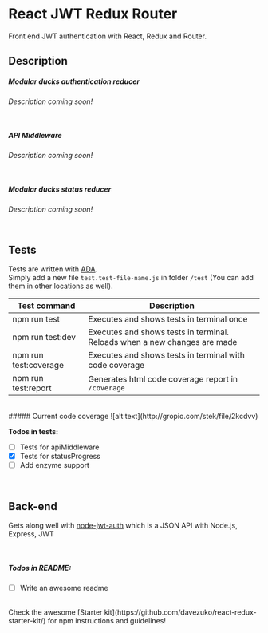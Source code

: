 React JWT Redux Router
=======================
Front end JWT authentication with React, Redux and Router.

## Description

##### Modular ducks authentication reducer
*Description coming soon!*

<br/>

##### API Middleware
*Description coming soon!*

<br/>

##### Modular ducks status reducer
*Description coming soon!*

<br/>

## Tests
Tests are written with [ADA](https://github.com/sindresorhus/ava#promise-support).<br/>Simply add a new file `test.test-file-name.js` in folder `/test` (You can add them in other locations as well).

| Test command | Description |
|--------------|-------------|
| npm run test | Executes and shows tests in terminal once |
| npm run test:dev | Executes and shows tests in terminal. Reloads when a new changes are made |
| npm run test:coverage | Executes and shows tests in terminal with code coverage |
| npm run test:report | Generates html code coverage report in `/coverage` |

<br/>
##### Current code coverage
![alt text](http://gropio.com/stek/file/2kcdvv)


**Todos in tests:**
- [ ] Tests for apiMiddleware
- [x] Tests for statusProgress
- [ ] Add enzyme support

<br/>

## Back-end
Gets along well with [node-jwt-auth](https://github.com/zappen999/node-jwt-auth) which is a JSON API with Node.js, Express, JWT


<br/>

##### Todos in README:
- [ ] Write an awesome readme

<br/>
Check the awesome [Starter kit](https://github.com/davezuko/react-redux-starter-kit/) for npm instructions and guidelines!
